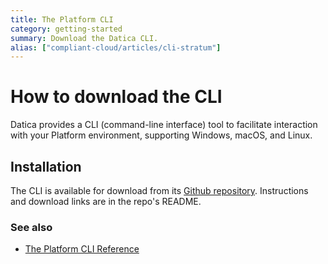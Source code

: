 ```yaml
---
title: The Platform CLI
category: getting-started
summary: Download the Datica CLI.
alias: ["compliant-cloud/articles/cli-stratum"]
---
```


# How to download the CLI
Datica provides a CLI (command-line interface) tool to facilitate interaction with your Platform environment, supporting Windows, macOS, and Linux.

## Installation
The CLI is available for download from its [Github repository](https://github.com/daticahealth/cli). Instructions and download links are in the repo's README.

### See also
* [The Platform CLI Reference](/compliant-cloud/cli-reference)
